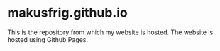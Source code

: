 # makusfrig.github.io
This is the repository from which my website is hosted.
The website is hosted using Github Pages.

